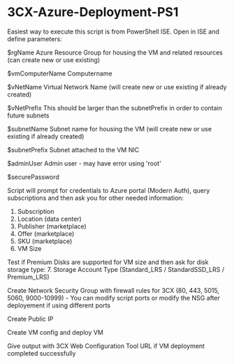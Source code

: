 # 3CX-Azure-Deployment-PS1

Easiest way to execute this script is from PowerShell ISE.
Open in ISE and define parameters:

$rgName           Azure Resource Group for housing the VM and related resources (can create new or use existing)

$vmComputerName 	Computername

$vNetName	      Virtual Network Name (will create new or use existing if already created)

$vNetPrefix	  	This should be larger than the subnetPrefix in order to contain future subnets

$subnetName	  	Subnet name for housing the VM (will create new or use existing if already created)

$subnetPrefix  	Subnet attached to the VM NIC

$adminUser	  	Admin user - may have error using 'root'

$securePassword 	


Script will prompt for credentials to Azure portal (Modern Auth), query subscriptions and then ask you for other needed information:
1. Subscription
2. Location (data center)
3. Publisher (marketplace)
4. Offer (marketplace)
5. SKU (marketplace)
6. VM Size

Test if Premium Disks are supported for VM size and then ask for disk storage type:
7. Storage Account Type (Standard_LRS / StandardSSD_LRS / Premium_LRS)

Create Network Security Group with firewall rules for 3CX (80, 443, 5015, 5060, 9000-10999) 
      - You can modify script ports or modify the NSG after deployement if using different ports
      
Create Public IP

Create VM config and deploy VM

Give output with 3CX Web Configuration Tool URL if VM deployment completed successfully
 
